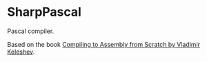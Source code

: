 # SharpPascal

Pascal compiler.

Based on the book [Compiling to Assembly from Scratch by Vladimir Keleshev](https://keleshev.com/compiling-to-assembly-from-scratch/).
